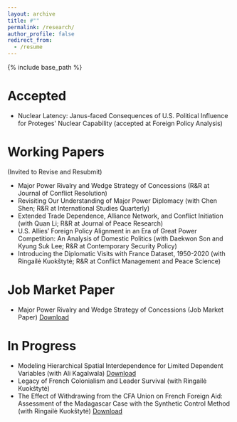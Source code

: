 ```yaml
---
layout: archive
title: #""
permalink: /research/
author_profile: false
redirect_from:
  - /resume
---
```


{% include base_path %}

Accepted 
======
* Nuclear Latency: Janus-faced Consequences of U.S. Political Influence for Proteges' Nuclear Capability (accepted at Foreign Policy Analysis)

Working Papers
======
(Invited to Revise and Resubmit)
* Major Power Rivalry and Wedge Strategy of Concessions (R&R at Journal of Conflict Resolution)
* Revisiting Our Understanding of Major Power Diplomacy (with Chen Shen; R&R at International Studies Quarterly)
* Extended Trade Dependence, Alliance Network, and Conflict Initiation (with Quan Li; R&R at Journal of Peace Research)
* U.S. Allies’ Foreign Policy Alignment in an Era of Great Power Competition: An Analysis of Domestic Politics (with Daekwon Son and Kyung Suk Lee; R&R at Contemporary Security Policy)
* Introducing the Diplomatic Visits with France Dataset, 1950-2020 (with Ringailė Kuokštytė; R&R at Conflict Management and Peace Science)



Job Market Paper
======
* Major Power Rivalry and Wedge Strategy of Concessions (Job Market Paper)
[Download](https://yanghankyeul.github.io/files/JMP.pdf)


In Progress
======
* Modeling Hierarchical Spatial Interdependence for Limited Dependent Variables (with Ali Kagalwala)
[Download](https://yanghankyeul.github.io/files/hierarchicalspatialmodels.pdf)
* Legacy of French Colonialism and Leader Survival (with Ringailė Kuokštytė)
* The Effect of Withdrawing from the CFA Union on French Foreign Aid: Assessment of the Madagascar Case with the Synthetic Control Method (with Ringailė Kuokštytė)
[Download](https://yanghankyeul.github.io/files/cfa.pdf)



